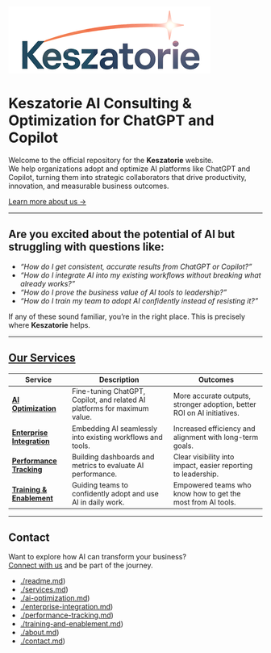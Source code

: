  ![Keszatorie Logo](./Keszatorie_logo-400.png) 

# Keszatorie AI Consulting & Optimization for ChatGPT and Copilot

Welcome to the official repository for the **Keszatorie** website.  
We help organizations adopt and optimize AI platforms like ChatGPT and Copilot, turning them into strategic collaborators that drive productivity, innovation, and measurable business outcomes.  

[Learn more about us →](./about.md)

---

## Are you excited about the potential of AI but struggling with questions like:  

- *“How do I get consistent, accurate results from ChatGPT or Copilot?”*  
- *“How do I integrate AI into my existing workflows without breaking what already works?”*  
- *“How do I prove the business value of AI tools to leadership?”*  
- *“How do I train my team to adopt AI confidently instead of resisting it?”*  

If any of these sound familiar, you’re in the right place. This is precisely where **Keszatorie** helps.

---

## [Our Services](./services/)

| Service                  | Description                                                                 | Outcomes                                                                 |
|--------------------------|-----------------------------------------------------------------------------|--------------------------------------------------------------------------|
| **[AI Optimization](./services/ai-optimization.md)**      | Fine-tuning ChatGPT, Copilot, and related AI platforms for maximum value.   | More accurate outputs, stronger adoption, better ROI on AI initiatives.  |
| **[Enterprise Integration](./services/enterprise-integration.md)** | Embedding AI seamlessly into existing workflows and tools.                 | Increased efficiency and alignment with long-term goals.                 |
| **[Performance Tracking](./services/performance-tracking.md)** | Building dashboards and metrics to evaluate AI performance.                 | Clear visibility into impact, easier reporting to leadership.            |
| **[Training & Enablement](./services/training-and-enablement.md)**| Guiding teams to confidently adopt and use AI in daily work.                | Empowered teams who know how to get the most from AI tools.              |

---

## Contact

Want to explore how AI can transform your business?  
[Connect with us](./contact.md) and be part of the journey.
- [./readme.md](https://keszatorie.com/readme.md))
- [./services.md](https://keszatorie.com/services/index.md))
- [./ai-optimization.md](https://keszatorie.com/services/ai-optimization.md))
- [./enterprise-integration.md](https://keszatorie.com/services/enterprise-integration.md))
- [./performance-tracking.md](https://keszatorie.com/services/performance-tracking.md))
- [./training-and-enablement.md](https://keszatorie.com/services/training-and-enablement.md))
- [./about.md](https://keszatorie.com/about.md))  
- [./contact.md](https://keszatorie.com/contact.md))  
